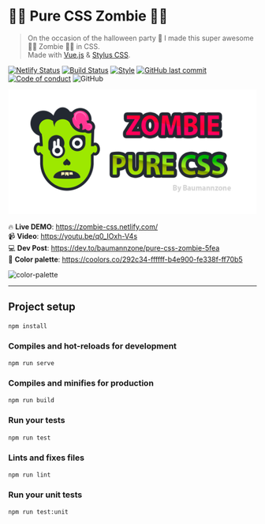 # 🧟‍♀️ Pure CSS Zombie 🧟‍♂️

> On the occasion of the halloween party 🎃 I made this super awesome 🧟‍♀️ Zombie 🧟‍♂️ in CSS.  
> Made with [Vue.js](https://vuejs.org/) & [Stylus CSS](http://stylus-lang.com/). 

[![Netlify Status](https://api.netlify.com/api/v1/badges/62cc51b5-8ff4-4864-a1c1-79640db48a50/deploy-status)](https://app.netlify.com/sites/zombie-css/deploys)
[![Build Status](https://github.com/baumannzone/zombie-css/workflows/Node%20CI/badge.svg)](https://github.com/baumannzone/zombie-css/actions)
[![Style](https://img.shields.io/badge/code%20style-standard-brightgreen)](https://img.shields.io/badge/code%20style-standard-brightgreen?style=flat-square)
[![GitHub last commit](https://img.shields.io/github/last-commit/baumannzone/zombie-css)](https://github.com/baumannzone/zombie-css/commits/master)
[![Code of conduct](https://img.shields.io/badge/code%20of-conduct-ff69b4.svg)](https://github.com/baumannzone/zombie-css/blob/master/CODE_OF_CONDUCT.md)
![GitHub](https://img.shields.io/github/license/baumannzone/zombie-css?color=blue)

![MainImage](./src/assets/img/main.png)

🔥 **Live DEMO**: https://zombie-css.netlify.com/  
📹 **Video**: https://youtu.be/q0_IOxh-V4s  
💻 **Dev Post**: https://dev.to/baumannzone/pure-css-zombie-5fea  
🎨 **Color palette**: https://coolors.co/292c34-ffffff-b4e900-fe338f-ff70b5

![color-palette](https://coolors.co/export/png/292c34-ffffff-b4e900-fe338f-ff70b5)

---

## Project setup
```
npm install
```

### Compiles and hot-reloads for development
```
npm run serve
```

### Compiles and minifies for production
```
npm run build
```

### Run your tests
```
npm run test
```

### Lints and fixes files
```
npm run lint
```

### Run your unit tests
```
npm run test:unit
```
